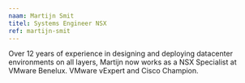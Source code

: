 ```yaml
---
naam: Martijn Smit
titel: Systems Engineer NSX
ref: martijn-smit
---
```

Over 12 years of experience in designing and deploying datacenter environments on
all layers, Martijn now works as a NSX Specialist at VMware Benelux.
VMware vExpert and Cisco Champion.
 


